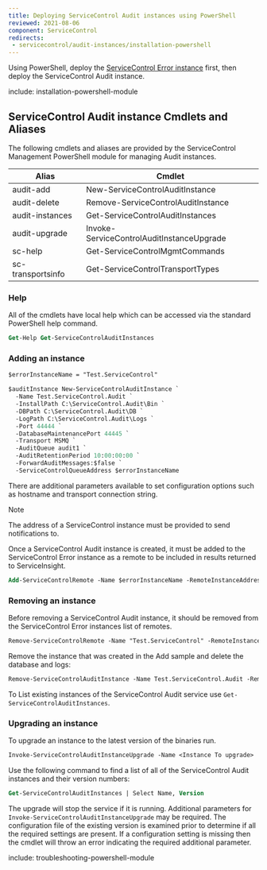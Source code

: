 ```yaml
---
title: Deploying ServiceControl Audit instances using PowerShell
reviewed: 2021-08-06
component: ServiceControl
redirects:
 - servicecontrol/audit-instances/installation-powershell
---
```


Using PowerShell, deploy the [ServiceControl Error instance](/servicecontrol/servicecontrol-instances/deployment/powershell.md) first, then deploy the ServiceControl Audit instance.

include: installation-powershell-module

## ServiceControl Audit instance Cmdlets and Aliases

The following cmdlets and aliases are provided by the ServiceControl Management PowerShell module for managing Audit instances.

| Alias                  | Cmdlet                                        |
| ---------------------- | --------------------------------------------- |
| audit-add              | New-ServiceControlAuditInstance               |
| audit-delete           | Remove-ServiceControlAuditInstance            |
| audit-instances        | Get-ServiceControlAuditInstances              |
| audit-upgrade          | Invoke-ServiceControlAuditInstanceUpgrade     |
| sc-help                | Get-ServiceControlMgmtCommands                |
| sc-transportsinfo      | Get-ServiceControlTransportTypes              |

### Help

All of the cmdlets have local help which can be accessed via the standard PowerShell help command.

```ps
Get-Help Get-ServiceControlAuditInstances
```

### Adding an instance

```ps
$errorInstanceName = "Test.ServiceControl"

$auditInstance New-ServiceControlAuditInstance `
  -Name Test.ServiceControl.Audit `
  -InstallPath C:\ServiceControl.Audit\Bin `
  -DBPath C:\ServiceControl.Audit\DB `
  -LogPath C:\ServiceControl.Audit\Logs `
  -Port 44444 `
  -DatabaseMaintenancePort 44445 `
  -Transport MSMQ `
  -AuditQueue audit1 `
  -AuditRetentionPeriod 10:00:00:00 `
  -ForwardAuditMessages:$false `
  -ServiceControlQueueAddress $errorInstanceName
```

There are additional parameters available to set configuration options such as hostname and transport connection string.

> [!NOTE]
> The address of a ServiceControl instance must be provided to send notifications to.

Once a ServiceControl Audit instance is created, it must be added to the ServiceControl Error instance as a remote to be included in results returned to ServiceInsight.

```ps
Add-ServiceControlRemote -Name $errorInstanceName -RemoteInstanceAddress $auditInstance.Url
```

### Removing an instance

Before removing a ServiceControl Audit instance, it should be removed from the ServiceControl Error instances list of remotes.

```ps
Remove-ServiceControlRemote -Name "Test.ServiceControl" -RemoteInstanceAddress "http://localhost:44444/api"
```

Remove the instance that was created in the Add sample and delete the database and logs:

```ps
Remove-ServiceControlAuditInstance -Name Test.ServiceControl.Audit -RemoveDB -RemoveLogs
```

To List existing instances of the ServiceControl Audit service use `Get-ServiceControlAuditInstances`.

### Upgrading an instance

To upgrade an instance to the latest version of the binaries run.

```ps
Invoke-ServiceControlAuditInstanceUpgrade -Name <Instance To upgrade>
```

Use the following command to find a list of all of the ServiceControl Audit instances and their version numbers:

```ps
Get-ServiceControlAuditInstances | Select Name, Version
```

The upgrade will stop the service if it is running. Additional parameters for `Invoke-ServiceControlAuditInstanceUpgrade` may be required. The configuration file of the existing version is examined prior to determine if all the required settings are present. If a configuration setting is missing  then the cmdlet will throw an error indicating the required additional parameter.

include: troubleshooting-powershell-module
